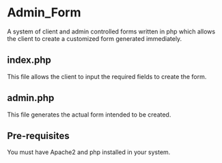 # Admin_Form
A system of client and admin controlled forms written in php which allows the client to create a customized form generated immediately.

## index.php
This file allows the client to input the required fields to create the form.

## admin.php
This file generates the actual form intended to be created.

## Pre-requisites
You must have Apache2 and php installed in your system.

